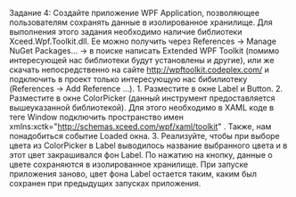 Задание 4:
    Создайте приложение WPF Application, позволяющее пользователям сохранять данные в
    изолированное хранилище.
    Для выполнения этого задания необходимо наличие библиотеки Xceed.Wpf.Toolkit.dll. Ее
    можно получить через References -> Manage NuGet Packages… -> в поиске написать Extended
    WPF Toolkit (помимо интересующей нас библиотеки будут установлены и другие), или же
    скачать непосредственно на сайте http://wpftoolkit.codeplex.com/ и подключить в проект только
    интересующую нас бибилиотеку (References -> Add Reference …).
    1. Разместите в окне Label и Button.
    2. Разместите в окне ColorPicker (данный инструмент предоставляется вышеуказанной
    библиотекой). Для этого необходимо в XAML коде в теге Window подключить пространство
    имен xmlns:xctk="http://schemas.xceed.com/wpf/xaml/toolkit" . Также, нам понадобиться событие
    Loaded окна.
    3. Реализуйте, чтобы при выборе цвета из ColorPicker в Label выводилось название
    выбранного цвета и в этот цвет закрашивался фон Label. По нажатию на кнопку, данные о
    цвете сохраняются в изолированное хранилище. При запуске приложения заново, цвет фона
    Label остается таким, каким был сохранен при предыдущих запусках приложения.
